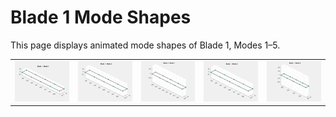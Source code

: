 # Blade 1 Mode Shapes

This page displays animated mode shapes of Blade 1, Modes 1–5.

<table>
  <tr>
    <td><img src="Blade1_Mode1_Scaled.gif" width="200"></td>
    <td><img src="Blade1_Mode2_Scaled.gif" width="200"></td>
    <td><img src="Blade1_Mode3_Scaled.gif" width="200"></td>
    <td><img src="Blade1_Mode4_Scaled.gif" width="200"></td>
    <td><img src="Blade1_Mode5_Scaled.gif" width="200"></td>
  </tr>
</table>
